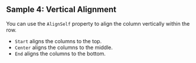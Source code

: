 ## Sample 4: Vertical Alignment

You can use the `AlignSelf` property to align the column vertically within the row.

* `Start` aligns the columns to the top.
* `Center` aligns the columns to the middle.
* `End` aligns the columns to the bottom.

<!-- TODO: sample -->

